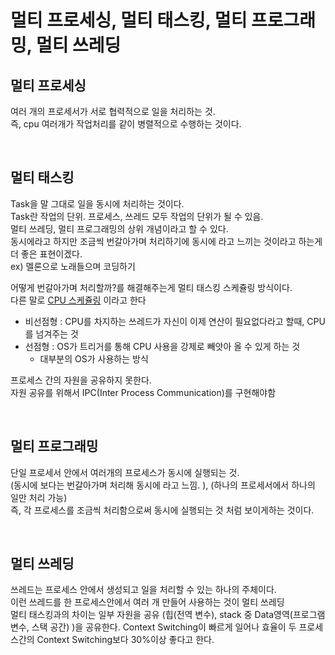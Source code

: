 # 멀티 프로세싱, 멀티 태스킹, 멀티 프로그래밍, 멀티 쓰레딩

## 멀티 프로세싱
여러 개의 프로세서가 서로 협력적으로 일을 처리하는 것.  
즉, cpu 여러개가 작업처리를 같이 병렬적으로 수행하는 것이다.  

<br>

## 멀티 태스킹
Task을 말 그대로 일을 동시에 처리하는 것이다.  
Task란 작업의 단위. 프로세스, 쓰레드 모두 작업의 단위가 될 수 있음.  
멀티 쓰레딩, 멀티 프로그래밍의 상위 개념이라고 할 수 있다.  
동시에라고 하지만 조금씩 번갈아가며 처리하기에 동시에 라고 느끼는 것이라고 하는게 더 좋은 표현이겠다.  
ex) 멜론으로 노래들으며 코딩하기  

어떻게 번갈아가며 처리할까?를 해결해주는게 멀티 태스킹 스케쥴링 방식이다.  
다른 말로 [CPU 스케쥴링](https://github.com/RokwonK/til/blob/master/OS/cpu_scheduling.md) 이라고 한다
- 비선점형 : CPU를 차지하는 쓰레드가 자신이 이제 연산이 필요없다라고 할때, CPU를 넘겨주는 것
- 선점형 : OS가 트리거를 통해 CPU 사용을 강제로 빼앗아 올 수 있게 하는 것
    - 대부분의 OS가 사용하는 방식


프로세스 간의 자원을 공유하지 못한다.  
자원 공유를 위해서 IPC(Inter Process Communication)를 구현해야함

<br>

## 멀티 프로그래밍
단일 프로세서 안에서 여러개의 프로세스가 동시에 실행되는 것.  
(동시에 보다는 번갈아가며 처리해 동시에 라고 느낌. ), (하나의 프로세서에서 하나의 일만 처리 가능)  
즉, 각 프로세스를 조금씩 처리함으로써 동시에 실행되는 것 처럼 보이게하는 것이다.  

<br>

## 멀티 쓰레딩
쓰레드는 프로세스 안에서 생성되고 일을 처리할 수 있는 하나의 주체이다.  
이런 쓰레드를 한 프로세스안에서 여러 개 만들어 사용하는 것이 멀티 쓰레딩  
멀티 태스킹과의 차이는 일부 자원을 공유 (힙(전역 변수), stack 중 Data영역(프로그램 변수, 스택 공간) )을 공유한다.
Context Switching이 빠르게 일어나 효율이 두 프로세스간의 Context Switching보다 30%이상 좋다고 한다.